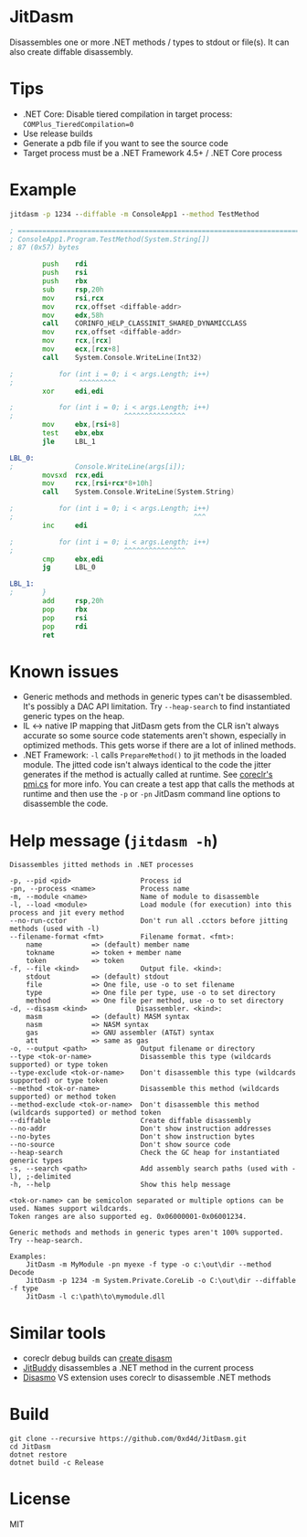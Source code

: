 # JitDasm

Disassembles one or more .NET methods / types to stdout or file(s). It can also create diffable disassembly.

# Tips

- .NET Core: Disable tiered compilation in target process: `COMPlus_TieredCompilation=0`
- Use release builds
- Generate a pdb file if you want to see the source code
- Target process must be a .NET Framework 4.5+ / .NET Core process

# Example

```cmd
jitdasm -p 1234 --diffable -m ConsoleApp1 --method TestMethod
```

```asm
; ================================================================================
; ConsoleApp1.Program.TestMethod(System.String[])
; 87 (0x57) bytes

        push    rdi
        push    rsi
        push    rbx
        sub     rsp,20h
        mov     rsi,rcx
        mov     rcx,offset <diffable-addr>
        mov     edx,58h
        call    CORINFO_HELP_CLASSINIT_SHARED_DYNAMICCLASS
        mov     rcx,offset <diffable-addr>
        mov     rcx,[rcx]
        mov     ecx,[rcx+8]
        call    System.Console.WriteLine(Int32)

;           for (int i = 0; i < args.Length; i++)
;                ^^^^^^^^^
        xor     edi,edi

;           for (int i = 0; i < args.Length; i++)
;                           ^^^^^^^^^^^^^^^
        mov     ebx,[rsi+8]
        test    ebx,ebx
        jle     LBL_1

LBL_0:
;               Console.WriteLine(args[i]);
        movsxd  rcx,edi
        mov     rcx,[rsi+rcx*8+10h]
        call    System.Console.WriteLine(System.String)

;           for (int i = 0; i < args.Length; i++)
;                                            ^^^
        inc     edi

;           for (int i = 0; i < args.Length; i++)
;                           ^^^^^^^^^^^^^^^
        cmp     ebx,edi
        jg      LBL_0

LBL_1:
;       }
        add     rsp,20h
        pop     rbx
        pop     rsi
        pop     rdi
        ret
```

# Known issues

- Generic methods and methods in generic types can't be disassembled. It's possibly a DAC API limitation. Try `--heap-search` to find instantiated generic types on the heap.
- IL <-> native IP mapping that JitDasm gets from the CLR isn't always accurate so some source code statements aren't shown, especially in optimized methods. This gets worse if there are a lot of inlined methods.
- .NET Framework: `-l` calls `PrepareMethod()` to jit methods in the loaded module. The jitted code isn't always identical to the code the jitter generates if the method is actually called at runtime. See [coreclr's pmi.cs](https://github.com/dotnet/jitutils/blob/master/src/pmi/pmi.cs#L28) for more info. You can create a test app that calls the methods at runtime and then use the `-p` or `-pn` JitDasm command line options to disassemble the code.

# Help message (`jitdasm -h`)

```
Disassembles jitted methods in .NET processes

-p, --pid <pid>                 Process id
-pn, --process <name>           Process name
-m, --module <name>             Name of module to disassemble
-l, --load <module>             Load module (for execution) into this process and jit every method
--no-run-cctor                  Don't run all .cctors before jitting methods (used with -l)
--filename-format <fmt>         Filename format. <fmt>:
    name            => (default) member name
    tokname         => token + member name
    token           => token
-f, --file <kind>               Output file. <kind>:
    stdout          => (default) stdout
    file            => One file, use -o to set filename
    type            => One file per type, use -o to set directory
    method          => One file per method, use -o to set directory
-d, --disasm <kind>            Disassembler. <kind>:
    masm            => (default) MASM syntax
    nasm            => NASM syntax
    gas             => GNU assembler (AT&T) syntax
    att             => same as gas
-o, --output <path>             Output filename or directory
--type <tok-or-name>            Disassemble this type (wildcards supported) or type token
--type-exclude <tok-or-name>    Don't disassemble this type (wildcards supported) or type token
--method <tok-or-name>          Disassemble this method (wildcards supported) or method token
--method-exclude <tok-or-name>  Don't disassemble this method (wildcards supported) or method token
--diffable                      Create diffable disassembly
--no-addr                       Don't show instruction addresses
--no-bytes                      Don't show instruction bytes
--no-source                     Don't show source code
--heap-search                   Check the GC heap for instantiated generic types
-s, --search <path>             Add assembly search paths (used with -l), ;-delimited
-h, --help                      Show this help message

<tok-or-name> can be semicolon separated or multiple options can be used. Names support wildcards.
Token ranges are also supported eg. 0x06000001-0x06001234.

Generic methods and methods in generic types aren't 100% supported. Try --heap-search.

Examples:
    JitDasm -m MyModule -pn myexe -f type -o c:\out\dir --method Decode
    JitDasm -p 1234 -m System.Private.CoreLib -o C:\out\dir --diffable -f type
    JitDasm -l c:\path\to\mymodule.dll
```

# Similar tools

- coreclr debug builds can [create disasm](https://github.com/dotnet/coreclr/blob/master/Documentation/building/viewing-jit-dumps.md)
- [JitBuddy](https://github.com/xoofx/JitBuddy) disassembles a .NET method in the current process
- [Disasmo](https://github.com/EgorBo/Disasmo) VS extension uses coreclr to disassemble .NET methods

# Build

```
git clone --recursive https://github.com/0xd4d/JitDasm.git
cd JitDasm
dotnet restore
dotnet build -c Release
```

# License

MIT
